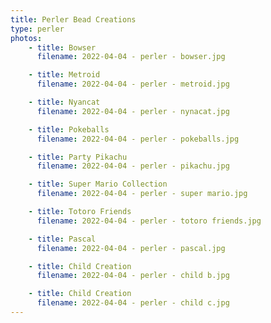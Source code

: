 ```yaml
---
title: Perler Bead Creations
type: perler
photos:
    - title: Bowser
      filename: 2022-04-04 - perler - bowser.jpg

    - title: Metroid
      filename: 2022-04-04 - perler - metroid.jpg

    - title: Nyancat
      filename: 2022-04-04 - perler - nynacat.jpg

    - title: Pokeballs
      filename: 2022-04-04 - perler - pokeballs.jpg

    - title: Party Pikachu
      filename: 2022-04-04 - perler - pikachu.jpg

    - title: Super Mario Collection
      filename: 2022-04-04 - perler - super mario.jpg

    - title: Totoro Friends
      filename: 2022-04-04 - perler - totoro friends.jpg

    - title: Pascal
      filename: 2022-04-04 - perler - pascal.jpg

    - title: Child Creation
      filename: 2022-04-04 - perler - child b.jpg

    - title: Child Creation
      filename: 2022-04-04 - perler - child c.jpg
---
```

